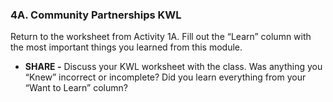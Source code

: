 ### 4A. Community Partnerships KWL

Return to the worksheet from Activity 1A. Fill out the “Learn” column with the most important things you learned from this module.
*   **SHARE -** Discuss your KWL worksheet with the class. Was anything you “Knew” incorrect or incomplete? Did you learn everything from your “Want to Learn” column?
